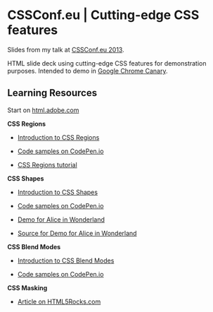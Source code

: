 CSSConf.eu | Cutting-edge CSS features
===

Slides from my talk at [CSSConf.eu 2013](http://2013.cssconf.eu/).


HTML slide deck using cutting-edge CSS features for demonstration purposes. Intended to demo in [Google Chrome Canary](https://www.google.com/intl/en/chrome/browser/canary.html).


Learning Resources
---

Start on [html.adobe.com](http://html.adobe.com)


**CSS Regions**

  * [Introduction to CSS Regions](http://html.adobe.com/webplatform/layout/regions/)
  
  * [Code samples on CodePen.io](http://codepen.io/collection/jabto)
  
  * [CSS Regions tutorial](http://docs.webplatform.org/wiki/tutorials/css-regions)


**CSS Shapes**

  * [Introduction to CSS Shapes](http://html.adobe.com/webplatform/layout/shapes/)
  
  * [Code samples on CodePen.io](http://codepen.io/collection/qFesk)
  
  * [Demo for Alice in Wonderland ](http://adobe-webplatform.github.io/Demo-for-Alice-s-Adventures-in-Wonderland/)
  * [Source for Demo for Alice in Wonderland](https://github.com/adobe-webplatform/Demo-for-Alice-s-Adventures-in-Wonderland)


**CSS Blend Modes**

  * [Introduction to CSS Blend Modes](http://html.adobe.com/webplatform/graphics/blendmodes/)
  
  * [Code samples on CodePen.io](http://codepen.io/collection/hfxiw)
  
**CSS Masking**

  * [Article on HTML5Rocks.com](http://www.html5rocks.com/en/tutorials/masking/adobe/)
